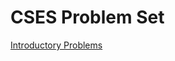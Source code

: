 # CSES Problem Set
[Introductory Problems](https://github.com/PythonCodes1/Competitive-programming/tree/master/CSES/Introductory%20Problems)
